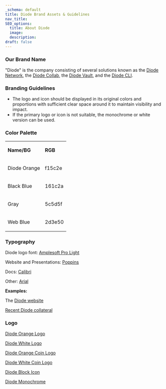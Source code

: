 ```yaml
---
_schema: default
title: Diode Brand Assets & Guidelines
nav_title:
SEO_options:
  title: About Diode
  image:
  description:
draft: false
---
```

### **Our Brand Name**

"Diode" is the company consisting of several solutions known as the [Diode Network](https://diode.io/solutions/network/), the [Diode Collab](https://diode.io/solutions/app/), the [Diode Vault](https://diode.io/solutions/vault/), and the [Diode CLI](https://diode.io/solutions/cli/).

### **Branding Guidelines**

* The logo and icon should be displayed in its original colors and proportions with sufficient clear space around it to maintain visibility and impact.
* If the primary logo or icon is not suitable, the monochrome or white version can be used.

### **Color Palette**

<table><tbody><tr><td><p><strong>Name/BG</strong></p></td><td><p><strong>RGB</strong></p></td></tr><tr><td><p>Diode Orange</p></td><td><p>f15c2e</p></td></tr><tr><td><p>Black Blue</p></td><td><p>161c2a</p></td></tr><tr><td><p>Gray</p></td><td><p>5c5d5f</p></td></tr><tr><td><p>Web Blue</p></td><td><p>2d3e50</p></td></tr></tbody></table>

### **Typography**

Diode logo font: <a href="https://www.fontspring.com/fonts/soneri/amplesoft-pro" target="_blank" rel="noopener">Amplesoft Pro Light</a>

Website and Presentations: <a href="https://fonts.google.com/specimen/Poppins" target="_blank" rel="noopener">Poppins</a>

Docs: <a href="https://en.wikipedia.org/wiki/Calibri" target="_blank" rel="noopener">Calibri</a>

Other: <a href="https://en.wikipedia.org/wiki/Arial" target="_blank" rel="noopener">Arial</a>

**Examples:**

The <a href="https://diode.io/" target="_blank" rel="noopener">Diode website</a>

[Recent Diode collateral](https://share.diode.link/drive-5u9exorgihe2vu74fpkc/9jiz37sabkjfes4o/Example%20Collateral)

### **Logo**

[Diode Orange Logo](%20https://share.diode.link/drive-5u9exorgihe2vu74fpkc/stztse75kdy8arrs/)

[Diode White Logo](https://share.diode.link/drive-5u9exorgihe2vu74fpkc/t86hduherri9rvkm/)

[Diode Orange Coin Logo](https://share.diode.link/drive-5u9exorgihe2vu74fpkc/fnsctz0vdbr42ek9)

[Diode White Coin Logo](https://share.diode.link/drive-5u9exorgihe2vu74fpkc/0v6r94982hc14riu)

[Diode Block Icon](https://share.diode.link/drive-5u9exorgihe2vu74fpkc/ad7l0i97v3nfqc94)

[Diode Monochrome](https://share.diode.link/drive-5u9exorgihe2vu74fpkc/y2meyfgn7p9ngynd)

&nbsp;